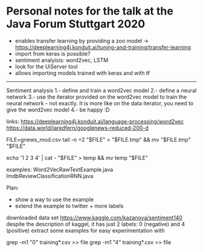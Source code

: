 # Personal notes for the talk at the Java Forum Stuttgart 2020

- enables transfer learning by providing a zoo model -> https://deeplearning4j.konduit.ai/tuning-and-training/transfer-learning
- import from keras is possible?
- sentiment analyisis: word2vec, LSTM
- look for the UiServer tool
- allows importing models trained with keras and with tf



-----------------------------
Sentiment analysis
1.- define and train a word2vec model
2.- define a neural network
3.- use the iterator provided on the word2vec model to train the neural network - not exactly. It is more like on the data iterator, you need to give the word2vec model
4.- be happy :D

links:
https://deeplearning4j.konduit.ai/language-processing/word2vec
https://data.world/jaredfern/googlenews-reduced-200-d

FILE=gnews_mod.csv
tail -n +2 "$FILE" > "$FILE.tmp" && mv "$FILE.tmp" "$FILE"

echo '1 2 3 4' | cat - "$FILE" > temp && mv temp "$FILE"

examples:
Word2VecRawTextExample.java
ImdbReviewClassificationRNN.java

Plan:

- show a way to use the example
- extend the example to twitter + more labels


downloaded data set https://www.kaggle.com/kazanova/sentiment140
despite the description of kaggel, it has just 2 labels: 0 (negative) and 4 (positive)
extract some examples for easy experimentation with

grep -m1 \"0\" training*.csv >> file
grep -m1 \"4\" training*.csv >> file

